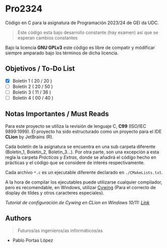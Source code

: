 # Pro2324

Código en C para la asignatura de Programación 2023/24 de GEI da UDC.

> Este código esta bajo desarrollo constante (hay examen) así que se esperan cambios constantes

Bajo la licencia **GNU GPLv3** este código es libre de compatir y módificar siempre amparado bajo los términos
de dicha licencia.

## Objetivos / To-Do List

- [x] Boletín 1 ( 20 / 20 )
- [ ] Boletín 2 ( 20 / 50 )
- [ ] Boletín 3 ( 11 / 36 )
- [ ] Boletín 4 ( 00 / 40 )

## Notas Importantes / Must Reads

Para este proyecto se utiliza la revisión de lenguaje C, **C99** (ISO/IEC 9899:1999).
El proyecto ha sido estructurado como un proyecto para el IDE **CLion** by JetBrains (R).

Cada boletín de la asignatura se encuentra en una sub carpeta diferente (Boletin_1, Boletin_2, Boletin_3...). Por otra parte, son una
excepción a esta regla la carpeta *Prácticas* y *Extras*, donde se añadirá el código hecho en prácticas y el código que
se considere de interés respectivamente.

Cada archivo ```*.c``` es un ejecutable diferente declarado en ``./CMakeLists.txt``.

A la hora de compilar los ejecutables puede utilizarse cualquier compilador,
pero es recomendable, en Windows, utilizar [Cywing](https://www.cygwin.com) (Para el correcto
de display de tíldes y otros caracteres especiales).

*Tutorial de configuración de Cywing en CLion en Windows 10/11:
[Link](https://www.jetbrains.com/help/clion/quick-tutorial-on-configuring-clion-on-windows.html#Cygwin)*

## Authors

> Futuros/as ingenieros/as informáticos/as

- Pablo Portas López
